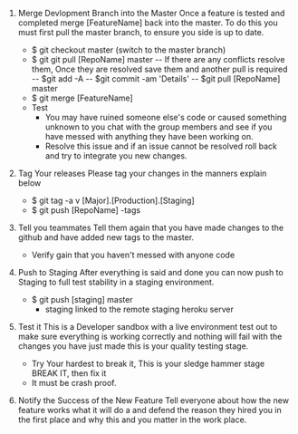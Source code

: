 1. Merge Devlopment Branch into the Master
	Once a feature is tested and completed merge [FeatureName] back into the master. To do this you must first pull the master branch, to ensure you side is up to date.
	- $ git checkout master (switch to the master branch)
	- $ git git pull [RepoName] master
		-- If there are any conflicts resolve them, Once they are resolved save them and another pull is required
			-- $git add -A
			-- $git commit -am 'Details'
			-- $git pull [RepoName] master
	- $ git merge [FeatureName]
	- Test
		- You may have ruined someone else's code or caused something unknown to you chat with the group members and see if you have messed with anything they have been working on.
		- Resolve this issue and if an issue cannot be resolved roll back and try to integrate you new changes.
2. Tag Your releases
	Please tag your changes in the manners explain below
	- $ git tag -a v [Major].[Production].[Staging]
	- $ git push [RepoName] -tags
3. Tell you teammates
	Tell them again that you have made changes to the github and have added new tags to the master.
	- Verify gain that you haven't messed with anyone code

4. Push to Staging
	After everything is said and done you can now push to Staging to full test stability in a staging environment.
	- $ git push [staging] master
		- staging linked to the remote staging heroku server
5. Test it
This is a Developer sandbox with a live environment test out to make sure everything is working correctly and nothing will fail with the changes you have just made this is your quality testing stage.
	- Try Your hardest to break it, This is your sledge hammer stage BREAK IT, then fix it
	- It must be crash proof.

6. Notify the Success of the New Feature
	Tell everyone about how the new feature works what it will do a and defend the reason they hired you in the first place and why this and you matter in the work place.